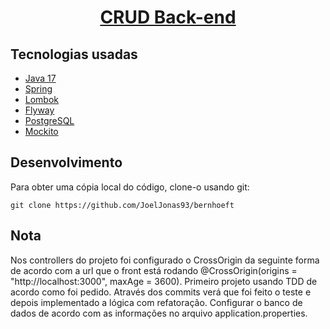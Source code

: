 <h1 align="center">
  <a href="https://github.com/JoelJonas93/bernhoeft/">
    CRUD Back-end
  </a>
</h1>

## Tecnologias usadas

- [Java 17](https://www.oracle.com/java/technologies/javase/jdk17-archive-downloads.html)
- [Spring](https://spring.io/projects/spring-boot)
- [Lombok](https://projectlombok.org/)
- [Flyway](https://flywaydb.org/)
- [PostgreSQL](https://www.postgresql.org/)
- [Mockito](https://site.mockito.org/)

## Desenvolvimento

Para obter uma cópia local do código, clone-o usando git:

```
git clone https://github.com/JoelJonas93/bernhoeft
```
## Nota
Nos controllers do projeto foi configurado o CrossOrigin da seguinte forma de acordo com a url que o front está rodando @CrossOrigin(origins = "http://localhost:3000", maxAge = 3600).
Primeiro projeto usando TDD de acordo como foi pedido. Através dos commits verá que foi feito o teste e depois implementado a lógica com refatoração.
Configurar o banco de dados de acordo com as informações no arquivo application.properties.
